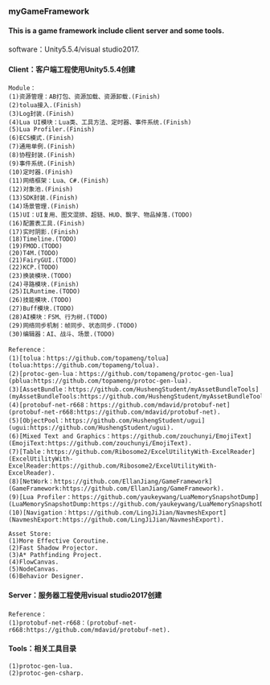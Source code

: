 ### myGameFramework
#### This is a game framework include client server and some tools.

software：Unity5.5.4/visual studio2017.

#### Client：客户端工程使用Unity5.5.4创建
    Module：
    (1)资源管理：AB打包、资源加载、资源卸载.(Finish)
    (2)tolua接入.(Finish)
    (3)Log封装.(Finish)
    (4)Lua UI模块：Lua类、工具方法、定时器、事件系统.(Finish)
    (5)Lua Profiler.(Finish)
    (6)ECS模式.(Finish)
    (7)通用单例.(Finish)
    (8)协程封装.(Finish)
    (9)事件系统.(Finish)
    (10)定时器.(Finish)
    (11)网络框架：Lua、C#.(Finish)
    (12)对象池.(Finish)
    (13)SDK封装.(Finish)
    (14)场景管理.(Finish)
    (15)UI：UI复用、图文混排、超链、HUD、飘字、物品掉落.(TODO)
    (16)配置表工具.(Finish)
    (17)实时阴影.(Finish)
    (18)Timeline.(TODO)
    (19)FMOD.(TODO)
    (20)T4M.(TODO)
    (21)FairyGUI.(TODO)
    (22)KCP.(TODO)
    (23)换装模块.(TODO)
    (24)寻路模块.(Finish)
    (25)ILRuntime.(TODO)
    (26)技能模块.(TODO)
    (27)Buff模块.(TODO)
    (28)AI模块：FSM、行为树.(TODO)
    (29)网络同步机制：帧同步、状态同步.(TODO)
    (30)编辑器：AI、战斗、场景.(TODO)
	
    Reference：
    (1)[tolua：https://github.com/topameng/tolua](tolua:https://github.com/topameng/tolua).
    (2)[protoc-gen-lua：https://github.com/topameng/protoc-gen-lua](pblua:https://github.com/topameng/protoc-gen-lua).
    (3)[AssetBundle：https://github.com/HushengStudent/myAssetBundleTools](myAssetBundleTools:https://github.com/HushengStudent/myAssetBundleTools).
    (4)[protobuf-net-r668：https://github.com/mdavid/protobuf-net](protobuf-net-r668:https://github.com/mdavid/protobuf-net).
    (5)[ObjectPool：https://github.com/HushengStudent/ugui](ugui:https://github.com/HushengStudent/ugui).
    (6)[Mixed Text and Graphics：https://github.com/zouchunyi/EmojiText](EmojiText:https://github.com/zouchunyi/EmojiText).
    (7)[Table：https://github.com/Ribosome2/ExcelUtilityWith-ExcelReader](ExcelUtilityWith-ExcelReader:https://github.com/Ribosome2/ExcelUtilityWith-ExcelReader).
    (8)[NetWork：https://github.com/EllanJiang/GameFramework](GameFramework:https://github.com/EllanJiang/GameFramework).
    (9)[Lua Profiler：https://github.com/yaukeywang/LuaMemorySnapshotDump](LuaMemorySnapshotDump:https://github.com/yaukeywang/LuaMemorySnapshotDump).
    (10)[Navigation：https://github.com/LingJiJian/NavmeshExport](NavmeshExport:https://github.com/LingJiJian/NavmeshExport).
	
    Asset Store:
    (1)More Effective Coroutine.
    (2)Fast Shadow Projector.
    (3)A* Pathfinding Project.
    (4)FlowCanvas.
    (5)NodeCanvas.
    (6)Behavior Designer.
	
#### Server：服务器工程使用visual studio2017创建
    Reference：
    (1)protobuf-net-r668：(protobuf-net-r668:https://github.com/mdavid/protobuf-net).
	
#### Tools：相关工具目录
    (1)protoc-gen-lua.
    (2)protoc-gen-csharp.
	
	
	